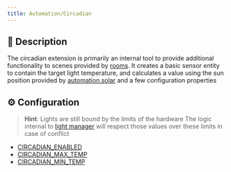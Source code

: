 ```yaml
---
title: Automation/Circadian
---
```

## 📝 Description

The circadian extension is primarily an internal tool to provide additional functionality to scenes provided by [rooms](/automation/rooms). It creates a basic sensor entity to contain the target light temperature, and calculates a value using the sun position provided by [automation.solar](/automation/solar) and a few configuration properties

## ⚙️ Configuration

> **Hint**: Lights are still bound by the limits of the hardware
> The logic internal to [light manager](/automation/light-manager) will respect those values over these limits in case of conflict

- [CIRCADIAN_ENABLED](/automation/config/CIRCADIAN_ENABLED)
- [CIRCADIAN_MAX_TEMP](/automation/config/CIRCADIAN_MAX_TEMP)
- [CIRCADIAN_MIN_TEMP](/automation/config/CIRCADIAN_MIN_TEMP)
